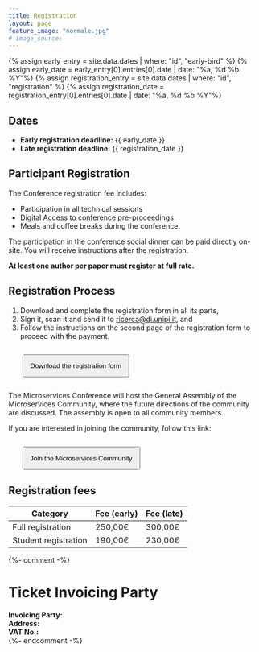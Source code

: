```yaml
---
title: Registration
layout: page
feature_image: "normale.jpg"
# image_source:
---
```

{% assign early_entry = site.data.dates | where: "id", "early-bird" %}
{% assign early_date = early_entry[0].entries[0].date | date: "%a, %d %b %Y"%}
{% assign registration_entry = site.data.dates | where: "id", "registration" %}
{% assign registration_date = registration_entry[0].entries[0].date | date: "%a, %d %b %Y"%}


## Dates

- **Early registration deadline:** {{ early_date }}
- **Late registration deadline:** {{ registration_date }}

## Participant Registration

The Conference registration fee includes:

- Participation in all technical sessions
- Digital Access to conference pre-proceedings
- Meals and coffee breaks during the conference.

The participation in the conference social dinner can be paid directly on-site. You will receive instructions after the registration.

**At least one author per paper must register at full rate.**

## Registration Process

1. Download and complete the registration form in all its parts,
2. Sign it, scan it and send it to <a href="mailto:ricerca@di.unipi.it">ricerca@di.unipi.it</a>, and 
3. Follow the instructions on the second page of the registration form to proceed with the payment.

<div markdown="1" class="text-justify">
<p style="margin:2em;" class="text-center">
    <a href="http://pages.di.unipi.it/forti/microservices23/registrationform.doc" target="_blank">
        <button style="padding:1em;" type="button" class="btn btn-primary btn-lg enabled">Download the registration form</button>
    </a>
</p>
<div class="clearfix"></div>

The Microservices Conference will host the General Assembly of the Microservices Community, where the future directions of the community are discussed. The assembly is open to all community members.

If you are interested in joining the community, follow this link:

<p style="margin:2em;" class="text-center">
    <a href="https://microservices.sdu.dk/join/" target="_blank">
        <button style="padding:1em;" type="button" class="btn btn-primary btn-lg">Join the Microservices Community</button>
    </a>
</p>

## Registration fees

<table class="table">
<thead>
<tr>
<th><strong>Category</strong></th>
<th><strong>Fee (early)</strong></th>
<th><strong>Fee (late)</strong></th>
</tr>
</thead>
<tbody>

<tr>
    <td>Full registration</td>
    <td>250,00€</td>
    <td>300,00€</td>
</tr>

<tr>
    <td>Student registration</td>
    <td>190,00€</td>
    <td>230,00€</td>
</tr>
</tbody>
</table>

<!-- <div markdown="1" class="text-justify">
<p style="margin:2em;" class="text-center">
    <button style="padding:1em;" type="button" class="btn btn-primary btn-lg disabled">The registration is closed</button>
</p>
<div class="clearfix"></div>

</div> -->

{%- comment -%}
<span id="invoicing-info" />

# Ticket Invoicing Party

<div class="text-justify col-xs-8">
<strong>Invoicing Party:</strong><br/>
<strong>Address:</strong><br/>
<strong>VAT No.:</strong>
</div>
{%- endcomment -%}
